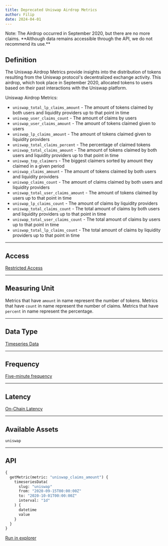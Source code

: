 ```yaml
---
title: Deprecated Uniswap Airdrop Metrics
author: Filip
date: 2024-04-01
---
```


<Notebox type="note">
Note: The Airdrop occurred in September 2020, but there are no more claims.
**Although data remains accessible through the API, we do not recommend its use.**
</Notebox>

## Definition

The Uniswap Airdrop Metrics provide insights into the distribution of tokens resulting from the Uniswap
protocol's decentralized exchange activity. This airdrop, which took place in September 2020, allocated
tokens to users based on their past interactions with the Uniswap platform.

Uniswap Airdrop Metrics:
- `uniswap_total_lp_claims_amount` - The amount of tokens claimed by both users and liquidity providers up to that point in time
- `uniswap_user_claims_count` - The amount of claims by users
- `uniswap_user_claims_amount` - The amount of tokens claimed given to users
- `uniswap_lp_claims_amount` - The amount of tokens claimed given to liquidity providers
- `uniswap_total_claims_percent` - The percentage of claimed tokens
- `uniswap_total_claims_amount` - The amount of tokens claimed by both users and liquidity providers up to that point in time
- `uniswap_top_claimers` - The biggest claimers sorted by amount they claimed in a given period
- `uniswap_claims_amount` - The amount of tokens claimed by both users and liquidity providers
- `uniswap_claims_count` - The amount of claims claimed by both users and liquidity providers
- `uniswap_total_user_claims_amount` - The amount of tokens claimed by users up to that point in time
- `uniswap_lp_claims_count` - The amount of claims by liquidity providers
- `uniswap_total_claims_count` - The total amount of claims by both users and liquidity providers up to that point in time
- `uniswap_total_user_claims_count` - The total amount of claims by users up to that point in time
- `uniswap_total_lp_claims_count` - The total amount of claims by liquidity providers up to that point in time

---

## Access

[Restricted Access](/metrics/details/access#restricted-access)

---

## Measuring Unit

Metrics that have `amount` in name represent the number of tokens.
Metrics that have `count` in name represent the number of claims.
Metrics that have `percent` in name represent the percentage.

---

## Data Type

[Timeseries Data](/metrics/details/data-type#timeseries-data)

---

## Frequency

[Five-minute frequency](/metrics/details/frequency#five-minute-frequency)

---

## Latency

[On-Chain Latency](/metrics/details/latency#on-chain-latency)

---

## Available Assets

`uniswap`

---

## API

```graphql
{
  getMetric(metric: "uniswap_claims_amount") {
    timeseriesData(
      slug: "uniswap"
      from: "2020-09-15T00:00:00Z"
      to: "2020-10-01T00:00:00Z"
      interval: "1d"
    ) {
      datetime
      value
    }
  }
}
```
[Run in explorer](<https://api.santiment.net/graphiql?variables=&query=%7B%0A%20%20getMetric(metric%3A%20%22uniswap_claims_amount%22)%20%7B%0A%20%20%20%20timeseriesData(%0A%20%20%20%20%20%20slug%3A%20%22uniswap%22%0A%20%20%20%20%20%20from%3A%20%222020-09-15T00%3A00%3A00Z%22%0A%20%20%20%20%20%20to%3A%20%222020-10-01T00%3A00%3A00Z%22%0A%20%20%20%20%20%20interval%3A%20%221d%22%0A%20%20%20%20)%20%7B%0A%20%20%20%20%20%20datetime%0A%20%20%20%20%20%20value%0A%20%20%20%20%7D%0A%20%20%7D%0A%7D>)
